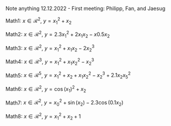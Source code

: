 Note anything
12.12.2022 - First meeting: Philipp, Fan, and Jaesug

Math1: $x\in\mathcal{R}^2$, $y=x_1^2+x_2$

Math2: $x\in\mathcal{R}^2$, $y=2.3x_1^2+2x_1x_2-x0.5x_2$

Math3: $x\in\mathcal{R}^2$, $y=x_1^2+x_1x_2-2x_2^3$

Math4: $x\in\mathcal{R}^3$, $y=x_1^2+x_1x_2^2-x_2^3$

Math5: $x\in\mathcal{R}^5$, $y=x_1^2+x_2+x_1x_2^2-x_2^3+2.1x_2x_5^2$

Math6: $x\in\mathcal{R}^2$, $y=\cos(x_1)^2+x_2$

Math7: $x\in\mathcal{R}^2$, $y=x_0^2 +  \sin(x_2) -2.3 \cos(0.1 x_2)$

Math8: $x\in\mathcal{R}^2$, $y=x_1^2+x_2 + 1$
